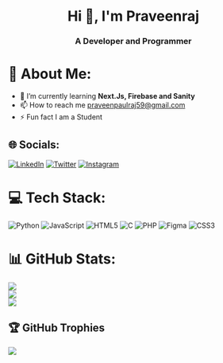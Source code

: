 <!--
<h1 align="center">Hi 👋, I'm Praveenraj</h1>
<h3 align="center">A passionate developer</h3>

<h3>💫About Me:</h3>
<li>🌱 I’m currently learning Machine Learning</li>
<li>💬 Ask me about Python,Java,C,DSA</li>
<h3 align="left">Socials:</h3>
<p align="left">
<a href="https://twitter.com/pravveee" target="blank"><img align="center" src="https://raw.githubusercontent.com/rahuldkjain/github-profile-readme-generator/master/src/images/icons/Social/twitter.svg" alt="pravveee" height="20" width="70" /></a>
<a href="https://linkedin.com/in/praveenraj-p" target="blank"><img align="center" src="https://raw.githubusercontent.com/rahuldkjain/github-profile-readme-generator/master/src/images/icons/Social/linked-in-alt.svg" alt="praveenraj-p" height="30" width="40" /></a>
</p>
  
<h3 align="left">Languages and Tools:</h3>
<p align="left"> <a href="https://www.cprogramming.com/" target="_blank" rel="noreferrer"> <img src="https://raw.githubusercontent.com/devicons/devicon/master/icons/c/c-original.svg" alt="c" width="40" height="40"/> </a> <a href="https://www.w3schools.com/css/" target="_blank" rel="noreferrer"> <img src="https://raw.githubusercontent.com/devicons/devicon/master/icons/css3/css3-original-wordmark.svg" alt="css3" width="40" height="40"/> </a> <a href="https://www.w3.org/html/" target="_blank" rel="noreferrer"> <img src="https://raw.githubusercontent.com/devicons/devicon/master/icons/html5/html5-original-wordmark.svg" alt="html5" width="40" height="40"/> </a> <a href="https://www.java.com" target="_blank" rel="noreferrer"> <img src="https://raw.githubusercontent.com/devicons/devicon/master/icons/java/java-original.svg" alt="java" width="40" height="40"/> </a> <a href="https://developer.mozilla.org/en-US/docs/Web/JavaScript" target="_blank" rel="noreferrer"> <img src="https://raw.githubusercontent.com/devicons/devicon/master/icons/javascript/javascript-original.svg" alt="javascript" width="40" height="40"/> </a> <a href="https://www.mysql.com/" target="_blank" rel="noreferrer"> <img src="https://raw.githubusercontent.com/devicons/devicon/master/icons/mysql/mysql-original-wordmark.svg" alt="mysql" width="40" height="40"/> </a> <a href="https://www.python.org" target="_blank" rel="noreferrer"> <img src="https://raw.githubusercontent.com/devicons/devicon/master/icons/python/python-original.svg" alt="python" width="40" height="40"/> </a> </p>

<p><img align="left" src="https://github-readme-stats.vercel.app/api/top-langs?username=praveenraj59&show_icons=true&locale=en&layout=compact" alt="praveenraj59" style="background-color: black;"/></p>
  

<p>&nbsp;<img align="center" src="https://github-readme-stats.vercel.app/api?username=praveenraj59&show_icons=true&locale=en" alt="praveenraj59" /></p>

<p><img align="center" src="https://github-readme-streak-stats.herokuapp.com/?user=praveenraj59&" alt="praveenraj59" /></p>
--->


<h1 align="center">Hi 👋, I'm Praveenraj</h1>
<h3 align="center">A Developer and  Programmer</h3>



# 💫 About Me:
- 🌱 I’m currently learning <b>Next.Js, Firebase and Sanity</b>
- 📫 How to reach me praveenpaulraj59@gmail.com
- ⚡ Fun fact I am a Student<br>



## 🌐 Socials:
[![LinkedIn](https://img.shields.io/badge/LinkedIn-%230077B5.svg?logo=linkedin&logoColor=white)](https://linkedin.com/in/praveenraj-p-80b4b7249/) [![Twitter](https://img.shields.io/badge/Twitter-%231DA1F2.svg?logo=Twitter&logoColor=white)](https://twitter.com/Pravveee)
[![Instagram](https://img.shields.io/badge/Instagram-%23E4405F.svg?logo=Instagram&logoColor=white)](https://instagram.com/Pravveee)

# 💻 Tech Stack:
![Python](https://img.shields.io/badge/python-3670A0?style=plastic&logo=python&logoColor=ffdd54) ![JavaScript](https://img.shields.io/badge/javascript-%23323330.svg?style=plastic&logo=javascript&logoColor=%23F7DF1E) ![HTML5](https://img.shields.io/badge/html5-%23E34F26.svg?style=plastic&logo=html5&logoColor=white) ![C](https://img.shields.io/badge/c-%2300599C.svg?style=plastic&logo=c&logoColor=white) ![PHP](https://img.shields.io/badge/php-%23777BB4.svg?style=plastic&logo=php&logoColor=white)	![Figma](https://img.shields.io/badge/figma-%23F24E1E.svg?style=plastic&logo=figma&logoColor=white)  ![CSS3](https://img.shields.io/badge/css3-%231572B6.svg?style=plastic&logo=css3&logoColor=white) 
# 📊 GitHub Stats:
![](https://github-readme-stats.vercel.app/api?username=Praveenraj59&theme=dark&hide_border=true&include_all_commits=false&count_private=false)<br/>
![](https://github-readme-streak-stats.herokuapp.com/?user=Praveenraj59&theme=dark&hide_border=true)<br/>
![](https://github-readme-stats.vercel.app/api/top-langs/?username=Praveenraj59&theme=dark&hide_border=true&include_all_commits=false&count_private=false&layout=compact)

## 🏆 GitHub Trophies
![](https://github-profile-trophy.vercel.app/?username=Praveenraj59&theme=gruvbox&no-frame=false&no-bg=false&margin-w=4)


